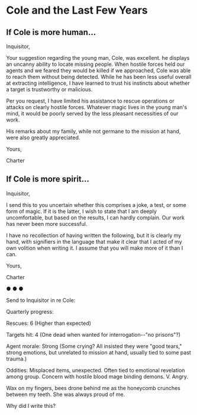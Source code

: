 <h1 class="title-sm">Cole and the Last Few Years</h1>
<h2 class="condition">If Cole is more human...</h2>
<p>Inquisitor,</p>

<p>Your suggestion regarding the young man, Cole, was excellent. he displays an uncanny ability to locate missing people. When hostile forces held our agents and we feared they would be killed if we approached, Cole was able to reach them without being detected. While he has been less useful overall at extracting intelligence, I have learned to trust his instincts about whether a target is trustworthy or malicious.</p>

<p>Per you request, I have limited his assistance to rescue operations or attacks on clearly hostile forces. Whatever magic lives in the young man's mind, it would be poorly served by the less pleasant necessities of our work.</p>

<p>His remarks about my family, while not germane to the mission at hand, were also greatly appreciated.</p>

<p>Yours,</p>

<p>Charter</p>

<div class="division"></div>

<h2 class="condition">If Cole is more spirit...</h2>
<p>Inquisitor,</p>

<p>I send this to you uncertain whether this comprises a joke, a test, or some form of magic. If it is the latter, I wish to state that I am deeply uncomfortable, but based on the results, I can hardly complain. Our work has never been more successful.</p>

<p>I have no recollection of having written the following, but it is clearly my hand, with signifiers in the language that make it clear that I acted of my own volition when writing it. I assume that you will make more of it than I can.</p>

<p>Yours,</p>

<p>Charter</p>

<div class="dot">● ● ●</div>
<p>Send to Inquisitor in re Cole:</p>

<p>Quarterly progress:</p>

<p>Rescues: 6 (Higher than expected)</p>

<p>Targets hit: 4 (One dead when wanted for interrogation--"no prisons"?)</p>

<p>Agent morale: Strong (Some crying? All insisted they were "good tears," strong emotions, but unrelated to mission at hand, usually tied to some past trauma.)</p>

<p>Oddities: Misplaced items, unexpected. Often tied to emotional revelation among group. Concern with hostile blood mage binding demons. V. Angry.</p>

<p>Wax on my fingers, bees drone behind me as the honeycomb crunches between my teeth. She was always proud of me.</p>

<p>Why did I write this?</p>

